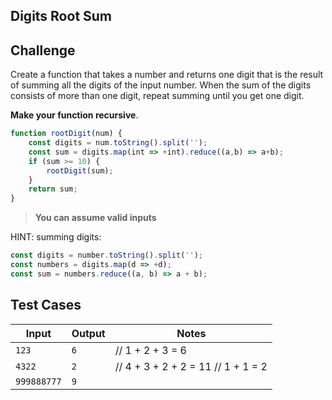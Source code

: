 Digits Root Sum
---

## Challenge

Create a function that takes a number and returns one digit that is the result of summing all the digits of the input number. When the sum of the digits consists of more than one digit, repeat summing until you get one digit.

**Make your function recursive**.

```js
function rootDigit(num) {
    const digits = num.toString().split('');
    const sum = digits.map(int => +int).reduce((a,b) => a+b);
    if (sum >= 10) {
        rootDigit(sum);
    }
    return sum;
}
```

> **You can assume valid inputs**

HINT: summing digits:

```js
const digits = number.toString().split('');
const numbers = digits.map(d => +d);
const sum = numbers.reduce((a, b) => a + b);
```

## Test Cases

Input | Output | Notes
---|---|---
`123` | `6`  | // 1 + 2 + 3 = 6
`4322` | `2`  | // 4 + 3 + 2 + 2 = 11  // 1 + 1 = 2
`999888777` | `9` | 
